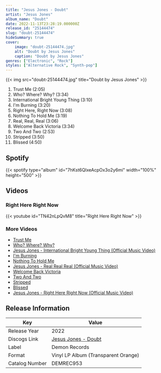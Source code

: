 ```yaml
---
title: "Jesus Jones - Doubt"
artist: "Jesus Jones"
album_name: "Doubt"
date: 2022-11-13T23:28:19.000000Z
release_id: "25144474"
slug: "doubt-25144474"
hideSummary: true
cover:
    image: "doubt-25144474.jpg"
    alt: "Doubt by Jesus Jones"
    caption: "Doubt by Jesus Jones"
genres: ["Electronic", "Rock"]
styles: ["Alternative Rock", "Synth-pop"]
---
```


{{< img src="doubt-25144474.jpg" title="Doubt by Jesus Jones" >}}

<!-- section break -->

1. Trust Me (2:05)
2. Who? Where? Why? (3:34)
3. International Bright Young Thing (3:10)
4. I'm Burning (3:20)
5. Right Here, Right Now (3:08)
6. Nothing To Hold Me (3:19)
7. Real, Real, Real (3:06)
8. Welcome Back Victoria (3:34)
9. Two And Two (2:53)
10. Stripped (3:50)
11. Blissed (4:50)

<!-- section break -->


## Spotify
{{< spotify type="album" id="7hKst6QIxeAcpOx3o2y6mi" width="100%" height="500" >}}



## Videos
### Right Here Right Now
{{< youtube id="TN42nLpQvM8" title="Right Here Right Now" >}}<br>

### More Videos

- [Trust Me](https://www.youtube.com/watch?v=CK3C9XZcTbM)
- [Who? Where? Why?](https://www.youtube.com/watch?v=fidPRriWTrQ)
- [Jesus Jones - International Bright Young Thing (Official Music Video)](https://www.youtube.com/watch?v=XedEne6TXXA)
- [I'm Burning](https://www.youtube.com/watch?v=URZMGGwDwKo)
- [Nothing To Hold Me](https://www.youtube.com/watch?v=4V0aimOOSmE)
- [Jesus Jones - Real Real Real (Official Music Video)](https://www.youtube.com/watch?v=qBklIul0Rog)
- [Welcome Back Victoria](https://www.youtube.com/watch?v=ay7J7wH2W4A)
- [Two And Two](https://www.youtube.com/watch?v=seJBGQdLkZ4)
- [Stripped](https://www.youtube.com/watch?v=xZFkCv1W3EE)
- [Blissed](https://www.youtube.com/watch?v=YvRImAFep80)
- [Jesus Jones - Right Here Right Now (Official Music Video)](https://www.youtube.com/watch?v=MznHdJReoeo)


## Release Information
|  Key           | Value                                                |
| ---------------| ---------------------------------------------------- |
| Release Year   | 2022                                   |
| Discogs Link   | [Jesus Jones - Doubt](https://www.discogs.com/release/25144474-Jesus-Jones-Doubt) |
| Label          | Demon Records |
| Format         | Vinyl LP Album (Transparent Orange) |
| Catalog Number | DEMREC953 |
